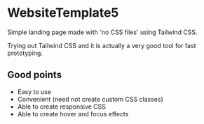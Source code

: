 # WebsiteTemplate5
Simple landing page made with 'no CSS files' using Tailwind CSS.

Trying out Tailwind CSS and it is actually a very good tool for fast prototyping.

## Good points
- Easy to use 
- Convenient (need not create custom CSS classes)
- Able to create responsive CSS
- Able to create hover and focus effects 

